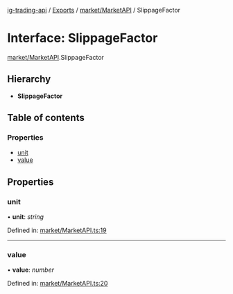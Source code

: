 [ig-trading-api](../../README.md) / [Exports](../../modules.md) / [market/MarketAPI](../../modules/market_marketapi.md) / SlippageFactor

# Interface: SlippageFactor

[market/MarketAPI](../../modules/market_marketapi.md).SlippageFactor

## Hierarchy

- **SlippageFactor**

## Table of contents

### Properties

- [unit](marketapi.slippagefactor.md#unit)
- [value](marketapi.slippagefactor.md#value)

## Properties

### unit

• **unit**: _string_

Defined in: [market/MarketAPI.ts:19](https://github.com/bennycode/ig-trading-api/blob/d998514/src/market/MarketAPI.ts#L19)

---

### value

• **value**: _number_

Defined in: [market/MarketAPI.ts:20](https://github.com/bennycode/ig-trading-api/blob/d998514/src/market/MarketAPI.ts#L20)
